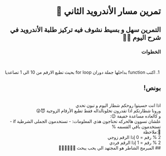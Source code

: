 <div dir = "rtl">

# تمرين مسار الأندرويد الثاني 💚
## التمرين سهل و بسيط نشوف فيه تركيز طلبة الأندرويد في شرح اليوم 💪🏻
### الخطوات 

<br>

&#x202b; 1. اكتب function بداخلها جملة دوران for  loop بحيث تطبع الارقم من 10 الى 1 تصاعديا

## بونص! 
<br>
اذا انت حسيتوا روحكم شطار اليوم و تبون تحدي 
<br>
ورونا شطارتكم اذا تقدرون تخلونالداله فقط تطبع الأرقام الزوجية 😈😜
<br>
و كالعاده مساعدة خفيفة 😉: 
<br>
علشان تسوون هالحركه تحتاجون هذي المعلومات:
- تستخدمون الجملى الشرطية if 
- تستخدمون باقي القسمه %
<br>
 📢:ملاحظة 
<br>
2 % رقم = 0 إذا الرقم زوجي
<br>
2 % رقم = 1 إذا الرقم فردي
<br>
## 
المبرمج الشاطر هو المجتهد الي يحب يبحث 👩🏻‍💻👨🏻‍💻
</div>
